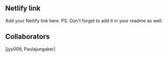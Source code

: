 ## Netlify link

Add your Netlify link here.
PS. Don't forget to add it in your readme as well.

## Collaborators

[jyy009, Paulajungaker]
